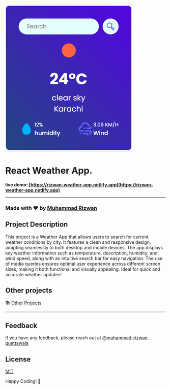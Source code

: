 ![React Weather App](./banner.png)

# React Weather App.

**live demo: [https://rizwan-weather-app.netlify.app](https://rizwan-weather-app.netlify.app)**

---

### Made with ❤️ by [Muhammad Rizwan](https://www.instagram.com/rizwan.herre/)

## Project Description

This project is a Weather App that allows users to search for current weather conditions by city. It features a clean and responsive design, adapting seamlessly to both desktop and mobile devices. The app displays key weather information such as temperature, description, humidity, and wind speed, along with an intuitive search bar for easy navigation. The use of media queries ensures optimal user experience across different screen sizes, making it both functional and visually appealing. Ideal for quick and accurate weather updates!

## Other projects

📚 [Other Projects](https://github.com/riz-33?tab=repositories)

---

## Feedback

If you have any feedback, please reach out at [@muhammad-rizwan-quettawala](https://www.linkedin.com/in/muhammad-rizwan-quettawala-1a462b18b/)

## License

[MIT](https://choosealicense.com/licenses/mit/)

Happy Coding! 🚀